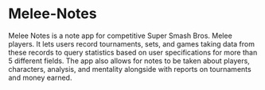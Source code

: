 # Melee-Notes

Melee Notes is a note app for competitive Super Smash Bros. Melee players. It lets users record tournaments, sets, and games taking data from these records to query statistics based on user specifications for more than 5 different fields. The app also allows for notes to be taken about players, characters, analysis, and mentality alongside with reports on tournaments and money earned.
